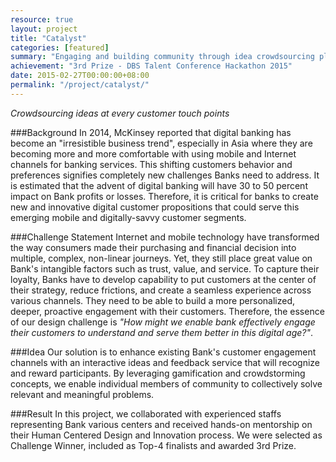 ```yaml
---
resource: true
layout: project
title: "Catalyst"
categories: [featured]
summary: "Engaging and building community through idea crowdsourcing platform."
achievement: "3rd Prize - DBS Talent Conference Hackathon 2015"
date: 2015-02-27T00:00:00+08:00
permalink: "/project/catalyst/"
---
```


*Crowdsourcing ideas at every customer touch points*

###Background
In 2014, McKinsey reported that digital banking has become an "irresistible business trend", especially in Asia where they are becoming more and more comfortable with using mobile and Internet channels for banking services. This shifting customers behavior and preferences signifies completely new challenges Banks need to address. It is estimated that the advent of digital banking will have 30 to 50 percent impact on Bank profits or losses. Therefore, it is critical for banks to create new and innovative digital customer propositions that could serve this emerging mobile and digitally-savvy customer segments.

###Challenge Statement
Internet and mobile technology have transformed the way consumers made their purchasing and financial decision into multiple, complex, non-linear journeys. Yet, they still place great value on Bank's intangible factors such as trust, value, and service. To capture their loyalty, Banks have to develop capability to put customers at the center of their strategy, reduce frictions, and create a seamless experience across various channels. They need to be able to build a more personalized, deeper, proactive engagement with their customers. Therefore, the essence of our design challenge is *"How might we enable bank effectively engage their customers to understand and serve them better in this digital age?"*.

###Idea
Our solution is to enhance existing Bank's customer engagement channels with an interactive ideas and feedback service that will recognize and reward participants. By leveraging gamification and crowdstorming concepts, we enable individual members of community to collectively solve relevant and meaningful problems.

###Result
In this project, we collaborated with experienced staffs representing Bank various centers and received hands-on mentorship on their Human Centered Design and Innovation process. We were selected as Challenge Winner, included as Top-4 finalists and awarded 3rd Prize. 

